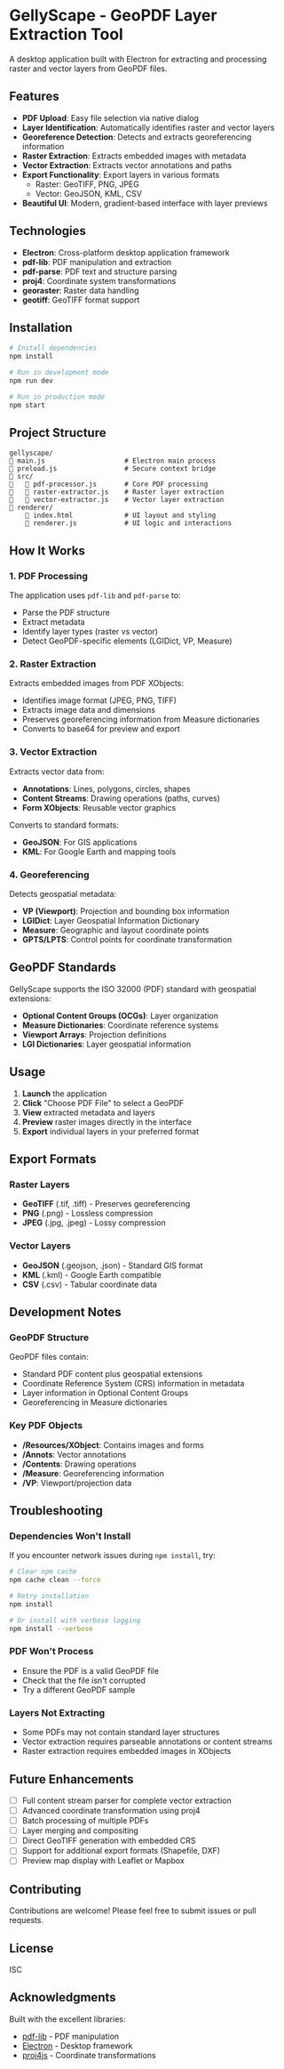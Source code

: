 # GellyScape - GeoPDF Layer Extraction Tool

A desktop application built with Electron for extracting and processing raster and vector layers from GeoPDF files.

## Features

- **PDF Upload**: Easy file selection via native dialog
- **Layer Identification**: Automatically identifies raster and vector layers
- **Georeference Detection**: Detects and extracts georeferencing information
- **Raster Extraction**: Extracts embedded images with metadata
- **Vector Extraction**: Extracts vector annotations and paths
- **Export Functionality**: Export layers in various formats
  - Raster: GeoTIFF, PNG, JPEG
  - Vector: GeoJSON, KML, CSV
- **Beautiful UI**: Modern, gradient-based interface with layer previews

## Technologies

- **Electron**: Cross-platform desktop application framework
- **pdf-lib**: PDF manipulation and extraction
- **pdf-parse**: PDF text and structure parsing
- **proj4**: Coordinate system transformations
- **georaster**: Raster data handling
- **geotiff**: GeoTIFF format support

## Installation

```bash
# Install dependencies
npm install

# Run in development mode
npm run dev

# Run in production mode
npm start
```

## Project Structure

```
gellyscape/
   main.js                    # Electron main process
   preload.js                 # Secure context bridge
   src/
      pdf-processor.js       # Core PDF processing
      raster-extractor.js    # Raster layer extraction
      vector-extractor.js    # Vector layer extraction
   renderer/
       index.html             # UI layout and styling
       renderer.js            # UI logic and interactions
```

## How It Works

### 1. PDF Processing
The application uses `pdf-lib` and `pdf-parse` to:
- Parse the PDF structure
- Extract metadata
- Identify layer types (raster vs vector)
- Detect GeoPDF-specific elements (LGIDict, VP, Measure)

### 2. Raster Extraction
Extracts embedded images from PDF XObjects:
- Identifies image format (JPEG, PNG, TIFF)
- Extracts image data and dimensions
- Preserves georeferencing information from Measure dictionaries
- Converts to base64 for preview and export

### 3. Vector Extraction
Extracts vector data from:
- **Annotations**: Lines, polygons, circles, shapes
- **Content Streams**: Drawing operations (paths, curves)
- **Form XObjects**: Reusable vector graphics

Converts to standard formats:
- **GeoJSON**: For GIS applications
- **KML**: For Google Earth and mapping tools

### 4. Georeferencing
Detects geospatial metadata:
- **VP (Viewport)**: Projection and bounding box information
- **LGIDict**: Layer Geospatial Information Dictionary
- **Measure**: Geographic and layout coordinate points
- **GPTS/LPTS**: Control points for coordinate transformation

## GeoPDF Standards

GellyScape supports the ISO 32000 (PDF) standard with geospatial extensions:

- **Optional Content Groups (OCGs)**: Layer organization
- **Measure Dictionaries**: Coordinate reference systems
- **Viewport Arrays**: Projection definitions
- **LGI Dictionaries**: Layer geospatial information

## Usage

1. **Launch** the application
2. **Click** "Choose PDF File" to select a GeoPDF
3. **View** extracted metadata and layers
4. **Preview** raster images directly in the interface
5. **Export** individual layers in your preferred format

## Export Formats

### Raster Layers
- **GeoTIFF** (.tif, .tiff) - Preserves georeferencing
- **PNG** (.png) - Lossless compression
- **JPEG** (.jpg, .jpeg) - Lossy compression

### Vector Layers
- **GeoJSON** (.geojson, .json) - Standard GIS format
- **KML** (.kml) - Google Earth compatible
- **CSV** (.csv) - Tabular coordinate data

## Development Notes

### GeoPDF Structure
GeoPDF files contain:
- Standard PDF content plus geospatial extensions
- Coordinate Reference System (CRS) information in metadata
- Layer information in Optional Content Groups
- Georeferencing in Measure dictionaries

### Key PDF Objects
- **/Resources/XObject**: Contains images and forms
- **/Annots**: Vector annotations
- **/Contents**: Drawing operations
- **/Measure**: Georeferencing information
- **/VP**: Viewport/projection data

## Troubleshooting

### Dependencies Won't Install
If you encounter network issues during `npm install`, try:
```bash
# Clear npm cache
npm cache clean --force

# Retry installation
npm install

# Or install with verbose logging
npm install --verbose
```

### PDF Won't Process
- Ensure the PDF is a valid GeoPDF file
- Check that the file isn't corrupted
- Try a different GeoPDF sample

### Layers Not Extracting
- Some PDFs may not contain standard layer structures
- Vector extraction requires parseable annotations or content streams
- Raster extraction requires embedded images in XObjects

## Future Enhancements

- [ ] Full content stream parser for complete vector extraction
- [ ] Advanced coordinate transformation using proj4
- [ ] Batch processing of multiple PDFs
- [ ] Layer merging and compositing
- [ ] Direct GeoTIFF generation with embedded CRS
- [ ] Support for additional export formats (Shapefile, DXF)
- [ ] Preview map display with Leaflet or Mapbox

## Contributing

Contributions are welcome! Please feel free to submit issues or pull requests.

## License

ISC

## Acknowledgments

Built with the excellent libraries:
- [pdf-lib](https://pdf-lib.js.org/) - PDF manipulation
- [Electron](https://www.electronjs.org/) - Desktop framework
- [proj4js](http://proj4js.org/) - Coordinate transformations
